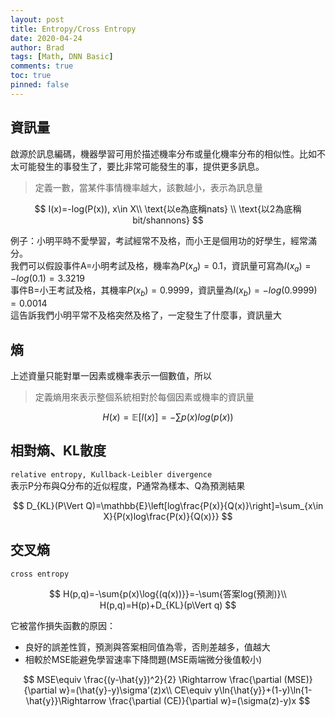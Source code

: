 ```yaml
---
layout: post
title: Entropy/Cross Entropy
date: 2020-04-24
author: Brad
tags: [Math, DNN Basic]
comments: true
toc: true
pinned: false
---
```




## 資訊量
啟源於訊息編碼，機器學習可用於描述機率分布或量化機率分布的相似性。比如不太可能發生的事發生了，要比非常可能發生的事，提供更多訊息。  
<!-- more -->

>定義一數，當某件事情機率越大，該數越小，表示為訊息量

$$
I(x)=-log(P(x)), x\in X\\
\text{以e為底稱nats}  \\
\text{以2為底稱bit/shannons}
$$

例子：小明平時不愛學習，考試經常不及格，而小王是個用功的好學生，經常滿分。  
我們可以假設事件A=小明考試及格，機率為$P(x_a)=0.1$，資訊量可寫為$I(x_a)=-log(0.1)=3.3219$  
事件B=小王考試及格，其機率$P(x_b)=0.9999$，資訊量為$I(x_b)=-log(0.9999)=0.0014$  
這告訴我們小明平常不及格突然及格了，一定發生了什麼事，資訊量大

## 熵
上述資量只能對單一因素或機率表示一個數值，所以
>定義熵用來表示整個系統相對於每個因素或機率的資訊量

$$
H(x)=\mathbb{E}[I(x)]=-\sum{p(x) log\left(p(x)\right)}
$$

## 相對熵、KL散度
`relative entropy, Kullback-Leibler divergence`  
表示P分布與Q分布的近似程度，P通常為樣本、Q為預測結果

$$
D_{KL}(P\Vert Q)=\mathbb{E}\left[log\frac{P(x)}{Q(x)}\right]=\sum_{x\in X}{P(x)log\frac{P(x)}{Q(x)}}
$$


## 交叉熵
`cross entropy`

$$
H(p,q)=-\sum{p(x)\log{(q(x))}}=-\sum{答案log(預測)}\\
H(p,q)=H(p)+D_{KL}(p\Vert q)
$$

它被當作損失函數的原因：
* 良好的誤差性質，預測與答案相同值為零，否則差越多，值越大
* 相較於MSE能避免學習速率下降問題(MSE兩端微分後值較小)

$$
MSE\equiv \frac{(y-\hat{y})^2}{2} \Rightarrow \frac{\partial (MSE)}{\partial w}=(\hat{y}-y)\sigma'(z)x\\
CE\equiv y\ln{\hat{y}}+(1-y)\ln{1-\hat{y}}\Rightarrow \frac{\partial (CE)}{\partial w}=(\sigma(z)-y)x
$$

